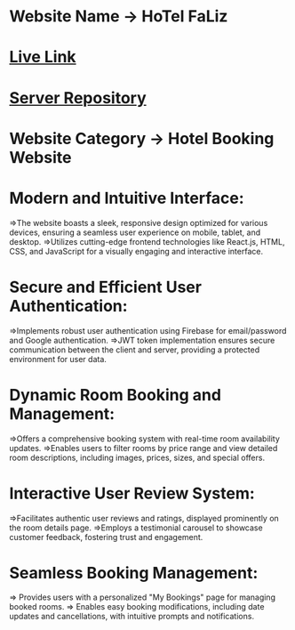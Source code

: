 # Website Name -> HoTel FaLiz
# [Live Link](https://assignment-11-5a8b0.web.app/)
# [Server Repository](https://github.com/Farsit-007/Assignment-11-Server)
# Website Category -> Hotel Booking Website

 # Modern and Intuitive Interface:

   =>The website boasts a sleek, responsive design optimized for various devices, ensuring a seamless user experience on mobile, tablet, and desktop.
   =>Utilizes cutting-edge frontend technologies like React.js, HTML, CSS, and JavaScript for a visually engaging and interactive interface.

# Secure and Efficient User Authentication:

   =>Implements robust user authentication using Firebase for email/password and Google authentication.
   =>JWT token implementation ensures secure communication between the client and server, providing a protected environment for user data.

# Dynamic Room Booking and Management:

   =>Offers a comprehensive booking system with real-time room availability updates.
   =>Enables users to filter rooms by price range and view detailed room descriptions, including images, prices, sizes, and special offers.

# Interactive User Review System:

   =>Facilitates authentic user reviews and ratings, displayed prominently on the room details page.
   =>Employs a testimonial carousel to showcase customer feedback, fostering trust and engagement.

# Seamless Booking Management:

   => Provides users with a personalized "My Bookings" page for managing booked rooms.
   => Enables easy booking modifications, including date updates and cancellations, with intuitive prompts and notifications.



